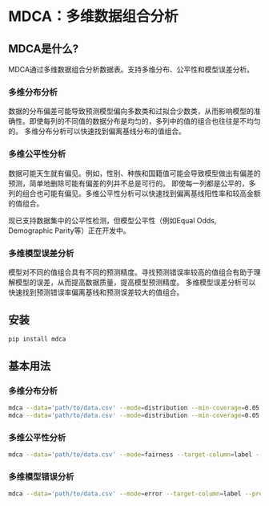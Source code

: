 # MDCA：多维数据组合分析 #

## MDCA是什么? ##
MDCA通过多维数据组合分析数据表。支持多维分布、公平性和模型误差分析。

### 多维分布分析 ###
数据的分布偏差可能导致预测模型偏向多数类和过拟合少数类，从而影响模型的准确性。即使每列的不同值的数据分布是均匀的，多列中的值的组合也往往是不均匀的。
多维分布分析可以快速找到偏离基线分布的值组合。  

### 多维公平性分析 ###
数据可能天生就有偏见。例如，性别、种族和国籍值可能会导致模型做出有偏差的预测，简单地删除可能有偏差的列并不总是可行的。
即使每一列都是公平的，多列的组合也可能有偏见。多维公平性分析可以快速找到偏离基线阳性率和较高金额的值组合。
  
现已支持数据集中的公平性检测，但模型公平性（例如Equal Odds, Demographic Parity等）正在开发中。

### 多维模型误差分析 ###
模型对不同的值组合具有不同的预测精度。寻找预测错误率较高的值组合有助于理解模型的误差，从而提高数据质量，提高模型预测精度。
多维模型误差分析可以快速找到预测错误率偏离基线和预测误差较大的值组合。

## 安装 ##
```bash
pip install mdca
```

## 基本用法 ##

### 多维分布分析 ###
```bash
mdca --data='path/to/data.csv' --mode=distribution --min-coverage=0.05  
mdca --data='path/to/data.csv' --mode=distribution --min-coverage=0.05 --target-column=label --target-value=1  
```

### 多维公平性分析 ###
```bash
mdca --data='path/to/data.csv' --mode=fairness --target-column=label --target-value=true --min-coverage=0.05  
```

### 多维模型错误分析 ###
```bash
mdca --data='path/to/data.csv' --mode=error --target-column=label --prediction-column=label_pred --min-error-coverage=0.05  
```
